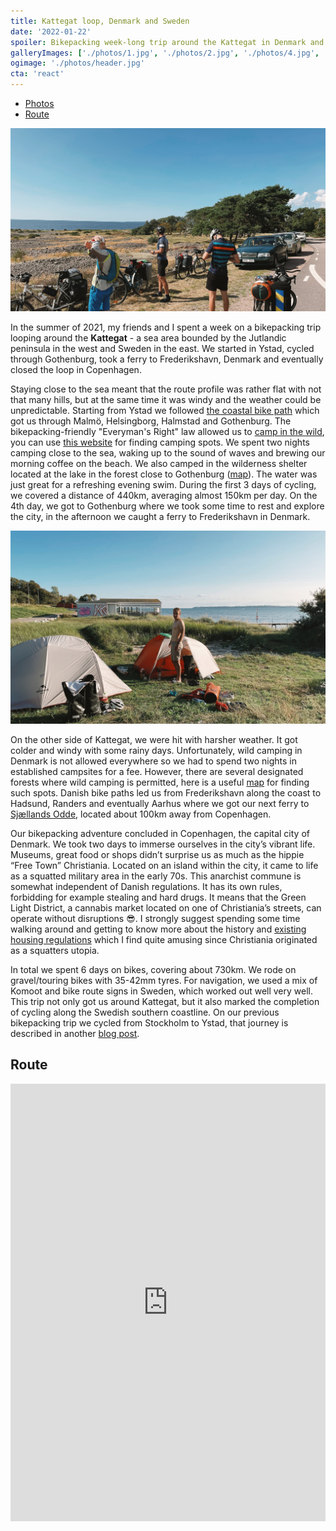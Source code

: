 ```yaml
---
title: Kattegat loop, Denmark and Sweden
date: '2022-01-22'
spoiler: Bikepacking week-long trip around the Kattegat in Denmark and Sweden.
galleryImages: ['./photos/1.jpg', './photos/2.jpg', './photos/4.jpg', './photos/5.jpg', './photos/6.jpg', './photos/7.jpg', './photos/8.jpg', './photos/9.jpg', './photos/10.jpg', './photos/11.jpg', './photos/12.jpg', './photos/13.jpg', './photos/14.jpg', './photos/15.jpg', './photos/16.jpg', './photos/17.jpg', './photos/18.jpg']
ogimage: './photos/header.jpg'
cta: 'react'
---
```


* [Photos](#image-gallery)
* [Route](#route)


![Sweden](./photos/header.jpg)

In the summer of 2021, my friends and I spent a week on a bikepacking trip looping around the **Kattegat** - a sea area bounded by the Jutlandic peninsula in the west and Sweden in the east. We started in Ystad, cycled through Gothenburg, took a ferry to Frederikshavn, Denmark and eventually closed the loop in Copenhagen.

Staying close to the sea meant that the route profile was rather flat with not that many hills, but at the same time it was windy and the weather could be unpredictable. Starting from Ystad we followed [the coastal bike path](https://visitsweden.com/what-to-do/nature-outdoors/biking/swedens-best-cycling-routes/) which got us through Malmö, Helsingborg, Halmstad and Gothenburg. The bikepacking-friendly "Everyman's Right" law allowed us to [camp in the wild](https://j.blaszyk.me/bikepacking-in-sweden/#wild-camping), you can use [this website](https://campwild.org/) for finding camping spots. We spent two nights camping close to the sea, waking up to the sound of waves and brewing our morning coffee on the beach. We also camped in the wilderness shelter located at the lake in the forest close to Gothenburg ([map](https://map.campwild.org/places/4112)). The water was just great for a refreshing evening swim. During the first 3 days of cycling, we covered a distance of 440km, averaging almost 150km per day. On the 4th day, we got to Gothenburg where we took some time to rest and explore the city, in the afternoon we caught a ferry to Frederikshavn in Denmark.

![Camping at the sea](./photos/camping.jpg)

On the other side of Kattegat, we were hit with harsher weather. It got colder and windy with some rainy days. Unfortunately, wild camping in Denmark is not allowed everywhere so we had to spend two nights in established campsites for a fee. However, there are several designated forests where wild camping is permitted, here is a useful [map](https://udinaturen.dk/map-page?scIds=1150,1303,1153&ffId=2468) for finding such spots. Danish bike paths led us from Frederikshavn along the coast to Hadsund, Randers and eventually Aarhus where we got our next ferry to [Sjællands Odde](https://www.google.com/maps/place/4583+Sj%C3%A6llands+Odde,+Denmark/@56.2359695,11.2544575,8.09z/data=!4m5!3m4!1s0x464db64c0f413e79:0x26a6d2afd1db110a!8m2!3d55.9671697!4d11.3667297), located about 100km away from Copenhagen.

Our bikepacking adventure concluded in Copenhagen, the capital city of Denmark. We took two days to immerse ourselves in the city’s vibrant life. Museums, great food or shops didn’t surprise us as much as the hippie “Free Town” Christiania. Located on an island within the city, it came to life as a squatted military area in the early 70s. This anarchist commune is somewhat independent of Danish regulations. It has its own rules, forbidding for example stealing and hard drugs. It means that the Green Light District, a cannabis market located on one of Christiania’s streets, can operate without disruptions 😎. I strongly suggest spending some time walking around and getting to know more about the history and [existing housing regulations](https://www.atlasobscura.com/articles/if-you-want-to-live-in-a-copenhagen-commune-get-ready-for-red-tape) which I find quite amusing since Christiania originated as a squatters utopia.

In total we spent 6 days on bikes, covering about 730km. We rode on gravel/touring bikes with 35-42mm tyres. For navigation, we used a mix of Komoot and bike route signs in Sweden, which worked out well very well. This trip not only got us around Kattegat, but it also marked the completion of cycling along the Swedish southern coastline. On our previous bikepacking trip we cycled from Stockholm to Ystad, that journey is described in another [blog post](https://j.blaszyk.me/bikepacking-in-sweden/).


<image-gallery></image-gallery>

## Route

<iframe src="https://ridewithgps.com/embeds?type=route&id=38412773&metricUnits=true&sampleGraph=true" style="width: 1px; min-width: 100%; height: 700px; border: none;" scrolling="no"></iframe>

